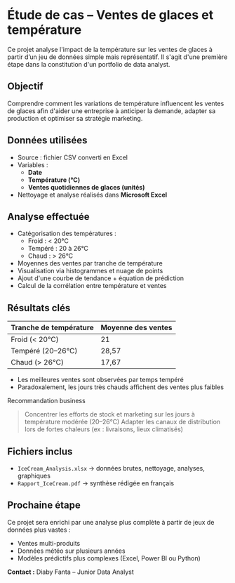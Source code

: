 # Étude de cas – Ventes de glaces et température

Ce projet analyse l'impact de la température sur les ventes de glaces à partir d’un jeu de données simple mais représentatif. Il s'agit d'une première étape dans la constitution d'un portfolio de data analyst.


## Objectif

Comprendre comment les variations de température influencent les ventes de glaces afin d'aider une entreprise à anticiper la demande, adapter sa production et optimiser sa stratégie marketing.


## Données utilisées

- Source : fichier CSV converti en Excel
- Variables :
  - **Date**
  - **Température (°C)**
  - **Ventes quotidiennes de glaces (unités)**
- Nettoyage et analyse réalisés dans **Microsoft Excel**


## Analyse effectuée

- Catégorisation des températures :
  - Froid : < 20°C
  - Tempéré : 20 à 26°C
  - Chaud : > 26°C
- Moyennes des ventes par tranche de température
- Visualisation via histogrammes et nuage de points
- Ajout d'une courbe de tendance + équation de prédiction
- Calcul de la corrélation entre température et ventes



## Résultats clés

| Tranche de température | Moyenne des ventes |
|------------------------|---------------------|
| Froid (< 20°C)         | 21                  |
| Tempéré (20–26°C)      | 28,57               |
| Chaud (> 26°C)         | 17,67               |

- Les meilleures ventes sont observées par temps tempéré
- Paradoxalement, les jours très chauds affichent des ventes plus faibles


 Recommandation business

> Concentrer les efforts de stock et marketing sur les jours à température modérée (20–26°C) 
> Adapter les canaux de distribution lors de fortes chaleurs (ex : livraisons, lieux climatisés)

## Fichiers inclus

- `IceCream_Analysis.xlsx` → données brutes, nettoyage, analyses, graphiques
- `Rapport_IceCream.pdf` → synthèse rédigée en français 


## Prochaine étape

Ce projet sera enrichi par une analyse plus complète à partir de jeux de données plus vastes :
- Ventes multi-produits
- Données météo sur plusieurs années
- Modèles prédictifs plus complexes (Excel, Power BI ou Python)


**Contact :** Diaby Fanta – Junior Data Analyst 

